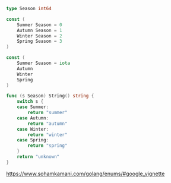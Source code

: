 ```Go
type Season int64

const (
	Summer Season = 0
	Autumn Season = 1
	Winter Season = 2
	Spring Season = 3
)

const (
	Summer Season = iota
	Autumn
	Winter
	Spring
)

func (s Season) String() string {
	switch s {
	case Summer:
		return "summer"
	case Autumn:
		return "autumn"
	case Winter:
		return "winter"
	case Spring:
		return "spring"
	}
	return "unknown"
}

```

https://www.sohamkamani.com/golang/enums/#google_vignette
